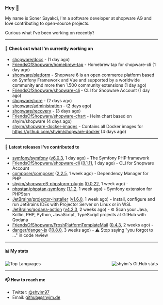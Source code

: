 ### Hey 👋

My name is Soner Sayakci, I'm a software developer at shopware AG and love contributing to open-source projects.

Curious what I've been working on recently?

---

#### 👷 Check out what I'm currently working on

- [shopware/docs](https://github.com/shopware/docs) -  (1 day ago)
- [FriendsOfShopware/homebrew-tap](https://github.com/FriendsOfShopware/homebrew-tap) - Homebrew tap for shopware-cli (1 day ago)
- [shopware/platform](https://github.com/shopware/platform) - Shopware 6 is an open commerce platform based on Symfony Framework and Vue and supported by a worldwide community and more then 1.500 community extensions (1 day ago)
- [FriendsOfShopware/shopware-cli](https://github.com/FriendsOfShopware/shopware-cli) - CLI for Shopware Account (1 day ago)
- [shopware/core](https://github.com/shopware/core) -  (2 days ago)
- [shopware/administration](https://github.com/shopware/administration) -  (2 days ago)
- [shopware/recovery](https://github.com/shopware/recovery) -  (3 days ago)
- [FriendsOfShopware/shopware-chart](https://github.com/FriendsOfShopware/shopware-chart) - Helm chart based on shyim/shopware (4 days ago)
- [shyim/shopware-docker-images](https://github.com/shyim/shopware-docker-images) - Contains all Docker images for https://github.com/shyim/shopware-docker (4 days ago)

---

#### 🔭 Latest releases I've contributed to

- [symfony/symfony](https://github.com/symfony/symfony) ([v6.0.3](https://github.com/symfony/symfony/releases/tag/v6.0.3), 1 day ago) - The Symfony PHP framework
- [FriendsOfShopware/shopware-cli](https://github.com/FriendsOfShopware/shopware-cli) ([0.1.11](https://github.com/FriendsOfShopware/shopware-cli/releases/tag/0.1.11), 1 day ago) - CLI for Shopware Account
- [composer/composer](https://github.com/composer/composer) ([2.2.5](https://github.com/composer/composer/releases/tag/2.2.5), 1 week ago) - Dependency Manager for PHP
- [shyim/shopware6-phpstorm-plugin](https://github.com/shyim/shopware6-phpstorm-plugin) ([0.0.22](https://github.com/shyim/shopware6-phpstorm-plugin/releases/tag/0.0.22), 1 week ago) - 
- [phpstan/phpstan-symfony](https://github.com/phpstan/phpstan-symfony) ([1.1.2](https://github.com/phpstan/phpstan-symfony/releases/tag/1.1.2), 1 week ago) - Symfony extension for PHPStan
- [JetBrains/projector-installer](https://github.com/JetBrains/projector-installer) ([v1.6.0](https://github.com/JetBrains/projector-installer/releases/tag/v1.6.0), 1 week ago) - Install, configure and run JetBrains IDEs with Projector Server on Linux or in WSL
- [JetBrains/qodana-action](https://github.com/JetBrains/qodana-action) ([v4.2.3](https://github.com/JetBrains/qodana-action/releases/tag/v4.2.3), 2 weeks ago) - ⚙️ Scan your Java, Kotlin, PHP, Python, JavaScript, TypeScript projects at GitHub with Qodana
- [FriendsOfShopware/FroshPlatformTemplateMail](https://github.com/FriendsOfShopware/FroshPlatformTemplateMail) ([0.4.3](https://github.com/FriendsOfShopware/FroshPlatformTemplateMail/releases/tag/0.4.3), 2 weeks ago) - 
- [danger/danger-js](https://github.com/danger/danger-js) ([10.8.0](https://github.com/danger/danger-js/releases/tag/10.8.0), 3 weeks ago) - ⚠️ Stop saying &#34;you forgot to …&#34; in code review

---

#### 📊 My stats

<img align="right" alt="shyim's GitHub stats" src="https://github-readme-stats.vercel.app/api?username=shyim&count_private=1&show_icons=true&" />

![Top Languages](https://github-readme-stats.vercel.app/api/top-langs/?username=shyim)

---

#### 📫 How to reach me

- Twitter: [@shyim97](https://twitter.com/shyim97)
- Email: [github@shyim.de](mailto://github@shyim.de)
